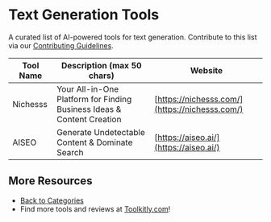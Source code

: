 # Text Generation Tools

A curated list of AI-powered tools for text generation. Contribute to this list via our [Contributing Guidelines](../CONTRIBUTING.md).

| Tool Name | Description (max 50 chars) | Website |
|-----------|----------------------------|---------|
| Nichesss | Your All-in-One Platform for Finding Business Ideas & Content Creation | [https://nichesss.com/](https://nichesss.com/) |
| AISEO | Generate Undetectable Content & Dominate Search | [https://aiseo.ai/](https://aiseo.ai/) |

## More Resources
- [Back to Categories](../README.md)
- Find more tools and reviews at [Toolkitly.com](https://toolkitly.com)!
